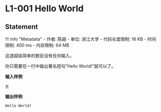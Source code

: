 
# L1-001 Hello World

## Statement

!!! info "Metadata"
    - 作者: 陈越
    - 单位: 浙江大学
    - 代码长度限制: 16 KB
    - 时间限制: 400 ms
    - 内存限制: 64 MB

这道超级简单的题目没有任何输入。

你只需要在一行中输出著名短句“Hello World!”就可以了。

**输入样例**
```plaintext
无
```

**输出样例**
```plaintext
Hello World!
```

